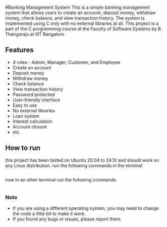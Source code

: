 #Banking Management System
This is a simple banking management system that allows users to create an account, deposit money, withdraw money, check balance, and view transaction history. The system is implemented using C only with no external libraries at all.
This project is a part of the C programming course at the Faculty of Software Systems by B. Thangaraju at IIIT Bangalore.
## Features
- 4 roles - Admin, Manager, Customer, and Employee
- Create an account
- Deposit money
- Withdraw money
- Check balance
- View transaction history
- Password protected
- User-friendly interface
- Easy to use
- No external libraries
- Loan system
- Interest calculation
- Account closure
- etc.
## How to run
this project has been tested on Ubuntu 20.04 to 24.10 and should work on any Linux distribution.
run the following commands in the terminal
``` gcc server.c -o server && ./server 
```
now in an other terminal run the following commands
``` gcc client.c -o client && ./client 
```
### Note
- If you are using a different operating system, you may need to change the code a little bit to make it work.
- If you found any bugs or issues, please report them.